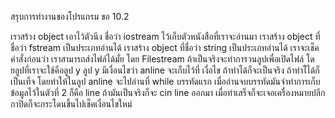 สรุบการทำงานของโปรแกรม ขอ 10.2

เราสร้าง object เอาไว้ตัวนึง ชื่อว่า iostream ไว้เก็บตัวหนังสือที่เราจะอ่านมา
เราสร้าง object ที่ชื่อว่า fstream เป็นประเภทอ่านได้
เราสร้าง object ที่ชื่อว่า string เป็นประเภทอ่านได้
เราจะเช็คคำสั่งก่อนว่า เราสามารถส่งไฟล์ได้มั้ย โดย Filestream 
ถ้าเป็นจริงจะทำการวนลูปเพื่อเปิดไฟล์  โดยลูปที่เราจะใช้คือลูป y 
ลูป y มีเงื่อนไขว่า anline จะเก็บไว้ที่ เงื่อไข ถ้าทำได้ก็จะเป็นจริง ถ้าทำไ่ได้ก็เป็นเท็จ
โดยทำให้ในลูป anline จะไปอ่านที่ while บรรทัดแรก เมื่ออ่านจบบรรทัดมันจำทำการเก็บข้อมูลไว้ในตัวที่ 2 ก็คือ line
ถ้ามันเป็นจริงก็จะ cin line ออกมา เมื่อทำเสร็จก็จะเจอเครื่องหมายปลีกกาปิดก็จะกระโดนขึ้นไปเช็คเงื่อนไขใหม่
